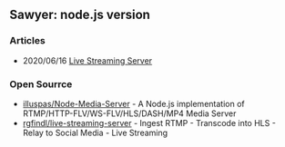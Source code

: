 ## Sawyer: node.js version


### Articles
- 2020/06/16 [Live Streaming Server](https://dev.to/rgfindl/live-streaming-server-395j)


### Open Sourrce
- [illuspas/Node-Media-Server](https://github.com/illuspas/Node-Media-Server) - A Node.js implementation of RTMP/HTTP-FLV/WS-FLV/HLS/DASH/MP4 Media Server
- [rgfindl/live-streaming-server](https://github.com/rgfindl/live-streaming-server) - Ingest RTMP - Transcode into HLS - Relay to Social Media - Live Streaming

